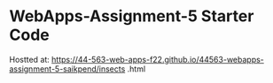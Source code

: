 # WebApps-Assignment-5 Starter Code

Hostted at: https://44-563-web-apps-f22.github.io/44563-webapps-assignment-5-saikpend/insects
.html